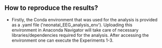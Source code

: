 ## How to reproduce the results?
- Firstly, the Conda environment that was used for the analysis is provided as a .yaml file ('neonatal_EEG_analysis_env'). Uploading this environment in Anaconda Navigator will take care of necessary libraries/dependencies required for the analysis. After accessing the environment one can execute the Experiments 1-3.
